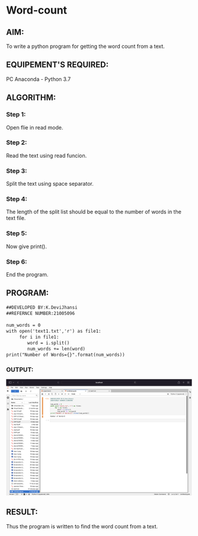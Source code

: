 # Word-count
## AIM:
To write a python program for getting the word count from a text.
## EQUIPEMENT'S REQUIRED: 
PC
Anaconda - Python 3.7
## ALGORITHM: 
### Step 1:
Open flie in read mode.
### Step 2: 
 Read the text using read funcion.
### Step 3: 
Split the text using space separator.
### Step 4:  
The length of the split list should be equal to the number of words in the text file.
### Step 5: 
Now give print().
### Step 6: 
End the program.
## PROGRAM:
~~~
##DEVELOPED BY:K.DeviJhansi
##REFERNCE NUMBER:21005096

num_words = 0
with open('text1.txt','r') as file1:
     for i in file1:
        word = i.split()
        num_words += len(word)
print("Number of Words={}".format(num_words))
~~~
### OUTPUT:
![output](wordcountoutput.png)


## RESULT:
Thus the program is written to find the word count from a text.
